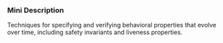### Mini Description

Techniques for specifying and verifying behavioral properties that evolve over time, including safety invariants and liveness properties.
